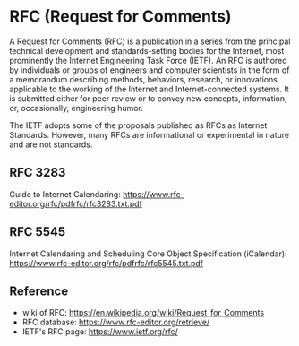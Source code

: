 # RFC (Request for Comments)

A Request for Comments (RFC) is a publication in a series from the principal technical development and standards-setting bodies for the Internet, most prominently the Internet Engineering Task Force (IETF). An RFC is authored by individuals or groups of engineers and computer scientists in the form of a memorandum describing methods, behaviors, research, or innovations applicable to the working of the Internet and Internet-connected systems. It is submitted either for peer review or to convey new concepts, information, or, occasionally, engineering humor.

The IETF adopts some of the proposals published as RFCs as Internet Standards. However, many RFCs are informational or experimental in nature and are not standards.

## RFC 3283

Guide to Internet Calendaring: https://www.rfc-editor.org/rfc/pdfrfc/rfc3283.txt.pdf

## RFC 5545

Internet Calendaring and Scheduling Core Object Specification (iCalendar): https://www.rfc-editor.org/rfc/pdfrfc/rfc5545.txt.pdf

## Reference
- wiki of RFC: https://en.wikipedia.org/wiki/Request_for_Comments
- RFC database: https://www.rfc-editor.org/retrieve/
- IETF's RFC page: https://www.ietf.org/rfc/

